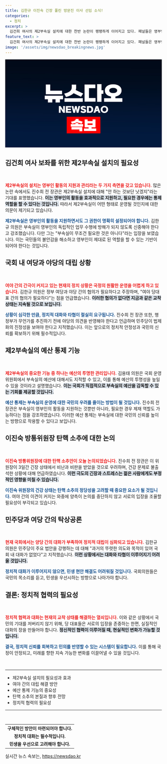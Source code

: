 ```yaml
---
title: 김한규 이진숙 긴장 풀린 방문진 이사 선임 소식!
categories:
  - 정치
excerpt: >
  김건희 여사의 제2부속실 설치에 대한 찬반 논란이 팽팽하게 이어지고 있다. 패널들은 영부인의 통제 가능성과 정치적 해법을 놓고 열띤 토론을 진행하며, 여야 간 갈등의 심각성을 부각시키고 있다.
feature_text: >
  김건희 여사의 제2부속실 설치에 대한 찬반 논란이 팽팽하게 이어지고 있다. 패널들은 영부인의 통제 가능성과 정치적 해법을 놓고 열띤 토론을 진행하며, 여야 간 갈등의 심각성을 부각시키고 있다.
image: '/assets/img/newsdao_breakingnews.jpg'
---
```


<p><img src="/assets/img/newsdao_breakingnews.jpg" alt="cryptoinkorea 속보" /></p>

<h2 data-ke-size="size26">김건희 여사 보좌를 위한 제2부속실 설치의 필요성</h2>

<p data-ke-size="size16">&nbsp;</p>

<p><b><span style="color: #ee2323;">제2부속실의 설치는 영부인 활동의 지원과 관리라는 두 가지 측면을 갖고 있습니다.</span></b> 많은 논란 속에서도 진수희 전 장관은 제2부속실 설치에 대해 "안 하는 것보단 낫겠지"라는 기대를 표명했습니다. <b><span style="background-color: #21538527;">이는 영부인의 활동을 효과적으로 지원하고, 필요한 경우에는 통제 역할을 할 수 있다는 것입니다.</span></b> 따라서 제2부속실이 어떤 형태로 운영될 것인지에 대한 의문이 제기되고 있습니다.</p>

<p><b><span style="color: #1a5490;">제2부속실은 영부인의 활동을 지원하면서도 그 권한이 명확히 설정되어야 합니다.</span></b> 김한규 의원은 부속실이 영부인의 독립적인 업무 수행에 방해가 되지 않도록 신중해야 한다고 강조했습니다. 다만 그는 "부속실이 무조건 필요한 것은 아니다"라는 입장을 보였습니다. 이는 국민들의 불안감을 해소하고 영부인이 제대로 된 역할을 할 수 있는 기반이 되어야 한다는 것입니다.</p>

<h2 data-ke-size="size26">국회 내 여당과 야당의 대립 상황</h2>

<p data-ke-size="size16">&nbsp;</p>

<p><b><span style="color: #ee2323;">여야 간의 간극이 커지고 있는 현재의 정치 상황은 국정의 원활한 운영을 어렵게 하고 있습니다.</span></b> 김한규 의원은 정부 여당과 야당 간의 협의가 필요하다고 주장하며, "여야 당대표 간의 협의가 필요하다"는 점을 언급했습니다. <b><span style="background-color: #21538527;">이러한 협의가 없다면 지금과 같은 교착상태는 지속될 것으로 보입니다.</span></b> </p>

<p><b><span style="color: #1a5490;">상황이 심각한 만큼, 정치적 대화와 타협이 절실히 요구됩니다.</span></b> 진수희 전 장관 또한, 행정부가 무언가를 추진하기 전에 야당의 의견을 반영해야 한다고 언급하며 민주당이 법제화의 진정성을 보여야 한다고 지적했습니다. 이는 앞으로의 정치적 안정성과 국민의 신뢰를 확보하기 위해 필수적입니다.</p>

<h2 data-ke-size="size26">제2부속실의 예산 통제 기능</h2>

<p data-ke-size="size16">&nbsp;</p>

<p><b><span style="color: #ee2323;">제2부속실의 중요한 기능 중 하나는 예산의 투명한 관리입니다.</span></b> 김용태 의원은 국회 운영위원회에서 부속실의 예산에 대해서도 지적할 수 있고, 이를 통해 예산의 투명성을 높일 수 있을 것이라고 설명했습니다. <b><span style="background-color: #21538527;">이는 국회가 직접적으로 부속실의 예산을 감독할 수 있는 기회를 제공할 것입니다.</span></b></p>

<p><b><span style="color: #1a5490;">예산 통제는 부속실의 운영에 대한 국민의 우려를 줄이는 방법이 될 것입니다.</span></b> 진수희 전 장관은 부속실이 영부인의 활동을 지원하는 것뿐만 아니라, 필요한 경우 제재 역할도 가능하다는 점을 강조하였습니다. 이러한 예산 통제는 부속실에 대한 국민의 신뢰를 높이는 방향으로 작용할 수 있다고 보입니다.</p>

<h2 data-ke-size="size26">이진숙 방통위원장 탄핵 소추에 대한 논의</h2>

<p data-ke-size="size16">&nbsp;</p>

<p><b><span style="color: #ee2323;">이진숙 방통위원장에 대한 탄핵 소추안이 오늘 논의되었습니다.</span></b> 진수희 전 장관은 이 위원장이 3일간 긴장 상태에서 비난과 비판을 받았을 것으로 우려하며, 건강 문제로 불출석한 상황에 대해 언급하였습니다. <b><span style="background-color: #21538527;">이런 극도의 긴장과 스트레스는 젊은 사람에게도 부정적인 영향을 미칠 수 있습니다.</span></b> </p>

<p><b><span style="color: #1a5490;">이진숙 위원장의 건강 상태는 탄핵 소추의 정당성을 고려할 때 중요한 요소가 될 것입니다.</span></b> 여야 간의 이견이 커지는 와중에 양측이 논의를 중단하지 않고 서로의 입장을 조율할 필요성이 부각되고 있습니다.</p>

<h2 data-ke-size="size26">민주당과 여당 간의 탁상공론</h2>

<p data-ke-size="size16">&nbsp;</p>

<p><b><span style="color: #ee2323;">현재 국회에서는 양당 간의 대화가 부족하여 정치적 대립이 심화되고 있습니다.</span></b> 김한규 의원은 민주당이 주요 법안을 강행하는 데 대해 "과거의 뚜렷한 의도와 목적이 있어 국회 내 대화가 없었다"고 지적했습니다. <b><span style="background-color: #21538527;">이런 상황에서는 대화와 타협이 이루어지기 어려울 것입니다.</span></b></p>

<p><b><span style="color: #1a5490;">정치적 대화가 이루어지지 않으면, 민생 현안 해결도 어려워질 것입니다.</span></b> 국회의원들은 국민의 목소리를 듣고, 민생을 우선시하는 방향으로 나아가야 합니다.</p>

<h2 data-ke-size="size26">결론: 정치적 협력의 필요성</h2>

<p data-ke-size="size16">&nbsp;</p>

<p><b><span style="color: #ee2323;">정치적 협력과 대화는 현재의 교착 상태를 해결하는 열쇠입니다.</span></b> 이와 같은 상황에서 국민의 기대를 저버리지 않기 위해, 당 대표들은 서로의 입장을 존중하는 한편, 실질적인 대화의 장을 만들어야 합니다. <b><span style="background-color: #21538527;">정신적인 협력이 이루어질 때, 현실적인 변화가 가능할 것입니다.</span></b></p>

<p><b><span style="color: #1a5490;">결국, 정치적 신뢰를 회복하고 민의를 반영할 수 있는 시스템이 필요합니다.</span></b> 이를 통해 국정이 안정되고, 미래를 향한 지속 가능한 변화를 이끌어낼 수 있을 것입니다. </p>

<p data-ke-size="size16">&nbsp;</p>

<hr />

<ul>
  <li>제2부속실 설치의 필요성과 효과</li>
  <li>여야 간의 대립 해결 방안</li>
  <li>예산 통제 기능의 중요성</li>
  <li>탄핵 소추의 본질과 향후 전망</li>
  <li>정치적 협력의 필요성</li>
</ul>

<hr />

<p data-ke-size="size16">&nbsp;</p>

<table>
  <tr>
    <td style="text-align: center; height: 17px;"><b>구체적인 방안이 마련되어야 합니다.</b></td>
  </tr>
  <tr>
    <td style="text-align: center; height: 17px;"><b>정치적 대화는 필수적입니다.</b></td>
  </tr>
  <tr>
    <td style="text-align: center; height: 17px;"><b>민생을 우선으로 고려해야 합니다.</b></td>
  </tr>
</table>
실시간 뉴스 속보는, <a href="https://newsdao.kr" rel="dofollow">https://newsdao.kr</a>


